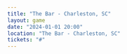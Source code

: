```yaml
---
title: "The Bar - Charleston, SC"
layout: game
date: "2024-01-01 20:00"
location: "The Bar - Charleston, SC"
tickets: "#"
---
```

